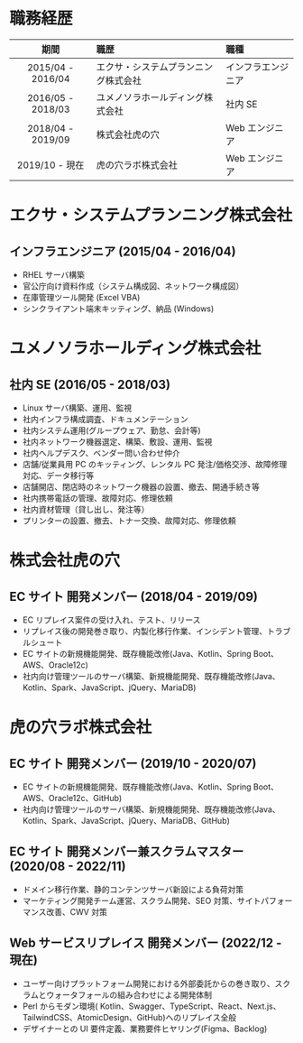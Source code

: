 # 職務経歴

|       期間        | 職歴                                 | 職種               |
| :---------------: | :----------------------------------- | :----------------- |
| 2015/04 - 2016/04 | エクサ・システムプランニング株式会社 | インフラエンジニア |
| 2016/05 - 2018/03 | ユメノソラホールディング株式会社     | 社内 SE            |
| 2018/04 - 2019/09 | 株式会社虎の穴                       | Web エンジニア     |
|  2019/10 - 現在   | 虎の穴ラボ株式会社                   | Web エンジニア     |

# エクサ・システムプランニング株式会社

## インフラエンジニア (2015/04 - 2016/04)

- RHEL サーバ構築
- 官公庁向け資料作成（システム構成図、ネットワーク構成図）
- 在庫管理ツール開発 (Excel VBA)
- シンクライアント端末キッティング、納品 (Windows)

# ユメノソラホールディング株式会社

## 社内 SE (2016/05 - 2018/03)

- Linux サーバ構築、運用、監視
- 社内インフラ構成調査、ドキュメンテーション
- 社内システム運用(グループウェア、勤怠、会計等)
- 社内ネットワーク機器選定、構築、敷設、運用、監視
- 社内ヘルプデスク、ベンダー問い合わせ仲介
- 店舗/従業員用 PC のキッティング、レンタル PC 発注/価格交渉、故障修理対応、データ移行等
- 店舗開店、閉店時のネットワーク機器の設置、撤去、開通手続き等
- 社内携帯電話の管理、故障対応、修理依頼
- 社内資材管理（貸し出し、発注等）
- プリンターの設置、撤去、トナー交換、故障対応、修理依頼

# 株式会社虎の穴

## EC サイト 開発メンバー (2018/04 - 2019/09)

- EC リプレイス案件の受け入れ、テスト、リリース
- リプレイス後の開発巻き取り、内製化移行作業、インシデント管理、トラブルシュート
- EC サイトの新規機能開発、既存機能改修(Java、Kotlin、Spring Boot、AWS、Oracle12c)
- 社内向け管理ツールのサーバ構築、新規機能開発、既存機能改修(Java、Kotlin、Spark、JavaScript、jQuery、MariaDB)

# 虎の穴ラボ株式会社

## EC サイト 開発メンバー (2019/10 - 2020/07)

- EC サイトの新規機能開発、既存機能改修(Java、Kotlin、Spring Boot、AWS、Oracle12c、GitHub)
- 社内向け管理ツールのサーバ構築、新規機能開発、既存機能改修(Java、Kotlin、Spark、JavaScript、jQuery、MariaDB、GitHub)

## EC サイト 開発メンバー兼スクラムマスター (2020/08 - 2022/11)

- ドメイン移行作業、静的コンテンツサーバ新設による負荷対策
- マーケティング開発チーム運営、スクラム開発、SEO 対策、サイトパフォーマンス改善、CWV 対策

## Web サービスリプレイス 開発メンバー (2022/12 - 現在)

- ユーザー向けプラットフォーム開発における外部委託からの巻き取り、スクラムとウォータフォールの組み合わせによる開発体制
- Perl からモダン環境( Kotlin、Swagger、TypeScript、React、Next.js、TailwindCSS、AtomicDesign、GitHub)へのリプレイス全般
- デザイナーとの UI 要件定義、業務要件ヒヤリング(Figma、Backlog)
